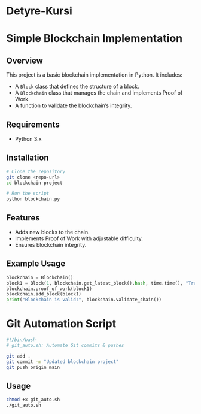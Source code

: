 # Detyre-Kursi

# Simple Blockchain Implementation

## Overview
This project is a basic blockchain implementation in Python. It includes:
- A `Block` class that defines the structure of a block.
- A `Blockchain` class that manages the chain and implements Proof of Work.
- A function to validate the blockchain’s integrity.

## Requirements
- Python 3.x

## Installation
```sh
# Clone the repository
git clone <repo-url>
cd blockchain-project

# Run the script
python blockchain.py
```

## Features
- Adds new blocks to the chain.
- Implements Proof of Work with adjustable difficulty.
- Ensures blockchain integrity.

## Example Usage
```python
blockchain = Blockchain()
block1 = Block(1, blockchain.get_latest_block().hash, time.time(), "Transaction Data")
blockchain.proof_of_work(block1)
blockchain.add_block(block1)
print("Blockchain is valid:", blockchain.validate_chain())
```

# Git Automation Script
```sh
#!/bin/bash
# git_auto.sh: Automate Git commits & pushes

git add .
git commit -m "Updated blockchain project"
git push origin main
```

## Usage
```sh
chmod +x git_auto.sh
./git_auto.sh
